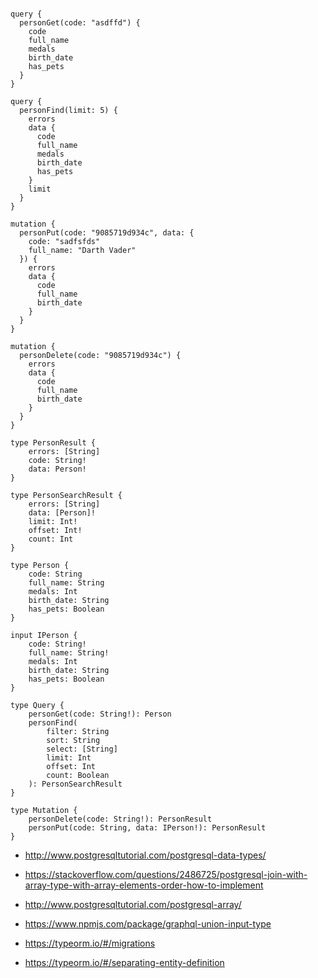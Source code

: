 ~~~~

query {
  personGet(code: "asdffd") {
    code
    full_name
    medals
    birth_date
    has_pets
  }
}

query {
  personFind(limit: 5) {
    errors
    data {
      code
      full_name
      medals
      birth_date
      has_pets
    }
    limit
  }
}

mutation {
  personPut(code: "9085719d934c", data: {
    code: "sadfsfds"
    full_name: "Darth Vader"
  }) {
    errors
    data {
      code
      full_name
      birth_date
    }
  }
}

mutation {
  personDelete(code: "9085719d934c") {
    errors
    data {
      code
      full_name
      birth_date
    }
  }
}

~~~~


~~~~
type PersonResult {
    errors: [String]
    code: String!
    data: Person!
}

type PersonSearchResult {
    errors: [String]
    data: [Person]!
    limit: Int!
    offset: Int!
    count: Int
}

type Person {
    code: String
    full_name: String
    medals: Int
    birth_date: String
    has_pets: Boolean
}

input IPerson {
    code: String!
    full_name: String!
    medals: Int
    birth_date: String
    has_pets: Boolean
}

type Query {
    personGet(code: String!): Person
    personFind(
        filter: String
        sort: String
        select: [String]
        limit: Int
        offset: Int
        count: Boolean
    ): PersonSearchResult
}

type Mutation {
    personDelete(code: String!): PersonResult
    personPut(code: String, data: IPerson!): PersonResult
}

~~~~

* http://www.postgresqltutorial.com/postgresql-data-types/
* https://stackoverflow.com/questions/2486725/postgresql-join-with-array-type-with-array-elements-order-how-to-implement
* http://www.postgresqltutorial.com/postgresql-array/
* https://www.npmjs.com/package/graphql-union-input-type
* https://typeorm.io/#/migrations

* https://typeorm.io/#/separating-entity-definition
